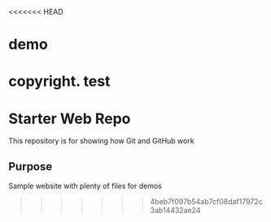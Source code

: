 <<<<<<< HEAD
# demo
copyright. test
=======
# Starter Web Repo

This repository is for showing how Git and GitHub work

## Purpose

Sample website with plenty of files for demos
>>>>>>> 4beb7f097b54ab7cf08daf17972c3ab14432ae24
